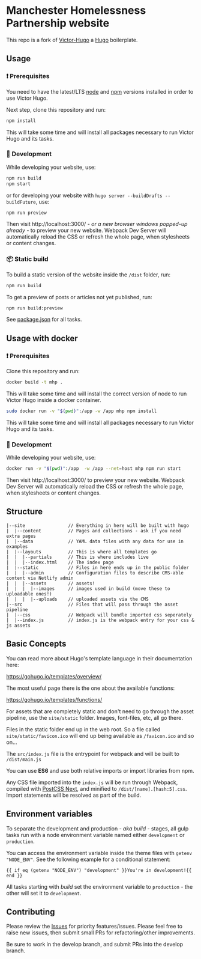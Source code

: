 # Manchester Homelessness Partnership website

This repo is a fork of [Victor-Hugo](https://github.com/netlify-templates/victor-hugo) a [Hugo](https://gohugo.io/) boilerplate.

## Usage

### :exclamation: Prerequisites

You need to have the latest/LTS [node](https://nodejs.org/en/download/) and [npm](https://www.npmjs.com/get-npm) versions installed in order to use Victor Hugo.

Next step, clone this repository and run:

```bash
npm install
```

This will take some time and will install all packages necessary to run Victor Hugo and its tasks.

### :construction_worker: Development

While developing your website, use:

```bash
npm run build
npm start
```

or for developing your website with `hugo server --buildDrafts --buildFuture`, use:

```bash
npm run preview
```

Then visit http://localhost:3000/ _- or a new browser windows popped-up already -_ to preview your new website. Webpack Dev Server will automatically reload the CSS or refresh the whole page, when stylesheets or content changes.

### :package: Static build

To build a static version of the website inside the `/dist` folder, run:

```bash
npm run build
```

To get a preview of posts or articles not yet published, run:

```bash
npm run build:preview
```

See [package.json](package.json#L8) for all tasks.

## Usage with docker

### :exclamation: Prerequisites


Clone this repository and run:

```bash
docker build -t mhp .
```

This will take some time and will install the correct version of node to run Victor Hugo inside a docker container.

```bash
sudo docker run -v "$(pwd)":/app -w /app mhp npm install
```

This will take some time and will install all packages necessary to run Victor Hugo and its tasks.

### :construction_worker: Development

While developing your website, use:
```bash
docker run -v "$(pwd)":/app  -w /app --net=host mhp npm run start
```

Then visit http://localhost:3000/ to preview your new website. Webpack Dev Server will automatically reload the CSS or refresh the whole page, when stylesheets or content changes.

## Structure

```
|--site                // Everything in here will be built with hugo
|  |--content          // Pages and collections - ask if you need extra pages
|  |--data             // YAML data files with any data for use in examples
|  |--layouts          // This is where all templates go
|  |  |--partials      // This is where includes live
|  |  |--index.html    // The index page
|  |--static           // Files in here ends up in the public folder
|  |  |--admin         // Configuration files to describe CMS-able content via Netlify admin
|  |  |--assets        // assets!
|  |  |  |--images     // images used in build (move these to uploadable ones!)
|  |  |  |--uploads    // uploaded assets via the CMS
|--src                 // Files that will pass through the asset pipeline
|  |--css              // Webpack will bundle imported css seperately
|  |--index.js         // index.js is the webpack entry for your css & js assets
```

## Basic Concepts

You can read more about Hugo's template language in their documentation here:

https://gohugo.io/templates/overview/

The most useful page there is the one about the available functions:

https://gohugo.io/templates/functions/

For assets that are completely static and don't need to go through the asset pipeline,
use the `site/static` folder. Images, font-files, etc, all go there.

Files in the static folder end up in the web root. So a file called `site/static/favicon.ico`
will end up being available as `/favicon.ico` and so on...

The `src/index.js` file is the entrypoint for webpack and will be built to `/dist/main.js`

You can use **ES6** and use both relative imports or import libraries from npm.

Any CSS file imported into the `index.js` will be run through Webpack, compiled with [PostCSS Next](http://cssnext.io/), and
minified to `/dist/[name].[hash:5].css`. Import statements will be resolved as part of the build.

## Environment variables

To separate the development and production _- aka build -_ stages, all gulp tasks run with a node environment variable named either `development` or `production`.

You can access the environment variable inside the theme files with `getenv "NODE_ENV"`. See the following example for a conditional statement:

    {{ if eq (getenv "NODE_ENV") "development" }}You're in development!{{ end }}

All tasks starting with _build_ set the environment variable to `production` - the other will set it to `development`.

## Contributing

Please review the [Issues](issues) for priority features/issues. Please feel free to raise new issues, then submit small PRs for refactoring/other improvements.

Be sure to work in the develop branch, and submit PRs into the develop branch.
